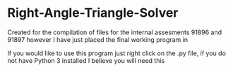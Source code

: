 # Right-Angle-Triangle-Solver
Created for the compilation of files for the internal assesments 91896 and 91897
however I have just placed the final working program in

If you would like to use this program just right click on the .py file, if you do not have Python 3 installed I believe you will need this
